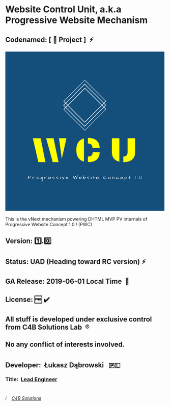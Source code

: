# Website Control Unit, a.k.a Progressive Website Mechanism

## Codenamed: [ :hamburger: Project ] &nbsp;:zap:

![Website Control Unit](/Website_Control_Unit_logo.png)

This is the vNext mechanism powering DHTML MVP PV internals of Progressive Website Concept 1.0 ! (PWC)
##
## Version:&nbsp;:one:.:zero:
## Status:&nbsp;UAD&nbsp;(Heading toward RC version)&nbsp;:zap:
## GA Release: 2019-06-01 Local Time &nbsp;:pushpin:
## License:&nbsp;:free:&nbsp;:heavy_check_mark:
## All stuff is developed under exclusive control from C4B Solutions Lab &nbsp;:registered:
## No any conflict of interests involved. 
#
## Developer:&nbsp; Łukasz Dąbrowski &nbsp;&nbsp;:poland:
### Title:&nbsp; [Lead Engineer](https://medium.com/engineering-leadership/what-does-a-lead-engineer-do-ec8cdc119ff7 "What does a lead engineer do ?")
#
###### :information_source: &nbsp;&nbsp; [C4B Solutions](https://c4b.solutions)
